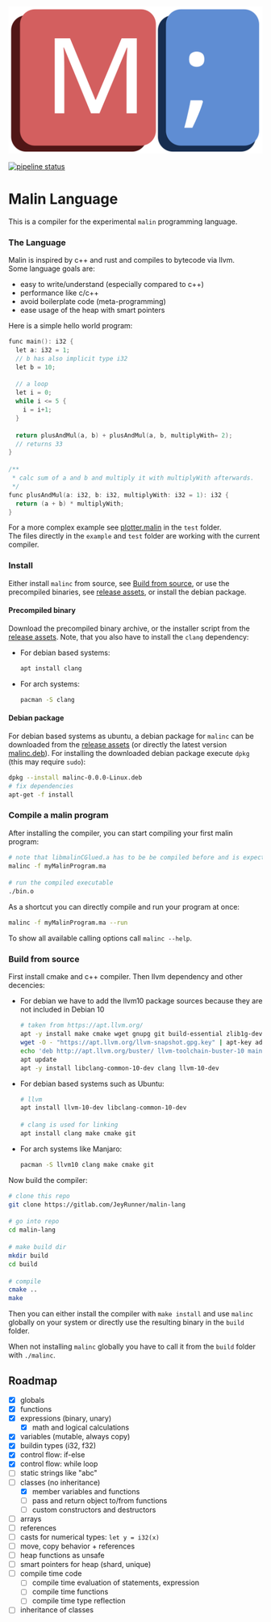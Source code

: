 ![](img/logo.svg)
 
[![pipeline status](https://gitlab.com/JeyRunner/malin-lang/badges/master/pipeline.svg)](https://gitlab.com/JeyRunner/malin-lang/-/commits/master) 

# Malin Language
This is a compiler for the experimental `malin` programming language.

### The Language
Malin is inspired by c++ and rust and compiles to bytecode via llvm.  
Some language goals are: 
 - easy to write/understand (especially compared to c++)
 - performance like c/c++
 - avoid boilerplate code (meta-programming)
 - ease usage of the heap with smart pointers

Here is a simple hello world program:
```c++
func main(): i32 {
  let a: i32 = 1;
  // b has also implicit type i32
  let b = 10;

  // a loop
  let i = 0;
  while i <= 5 {
    i = i+1;
  }
  
  return plusAndMul(a, b) + plusAndMul(a, b, multiplyWith= 2);
  // returns 33
}

/**
 * calc sum of a and b and multiply it with multiplyWith afterwards.
 */
func plusAndMul(a: i32, b: i32, multiplyWith: i32 = 1): i32 {
  return (a + b) * multiplyWith;
}
```
For a more complex example see [plotter.malin](test/plotter.malin) in the `test` folder.  
The files directly in the `example` and `test` folder are working with the current compiler.

### Install
Either install `malinc` from source, see [Build from source](#Build-from-source), or use the precompiled binaries, see [release assets](https://gitlab.com/JeyRunner/malin-lang/-/releases),
or install the debian package.

#### Precompiled binary
Download the precompiled binary archive, or the installer script from the [release assets](https://gitlab.com/JeyRunner/malin-lang/-/releases).
Note, that you also have to install the `clang` dependency:
* For debian based systems:
  ```bash
  apt install clang
  ```
* For arch systems:
  ```bash
  pacman -S clang
  ```  

#### Debian package
For debian based systems as ubuntu, a debian package for `malinc` can be downloaded from the [release assets](https://gitlab.com/JeyRunner/malin-lang/-/releases) (or directly the latest version [malinc.deb](https://gitlab.com/JeyRunner/malin-lang/-/jobs/artifacts/master/raw/build/malinc-0.0.0-Linux.deb?job=build)).
For installing the downloaded debian package execute `dpkg` (this may require `sudo`):
```bash
dpkg --install malinc-0.0.0-Linux.deb
# fix dependencies
apt-get -f install
```

### Compile a malin program
After installing the compiler, you can start compiling your first malin program:
```bash
# note that libmalinCGlued.a has to be be compiled before and is expected to be in './std/c' (only when malinc was not globally installed)
malinc -f myMalinProgram.ma

# run the compiled executable
./bin.o
```
As a shortcut you can directly compile and run your program at once:
```bash
malinc -f myMalinProgram.ma --run
```
To show all available calling options call `malinc --help`.


### Build from source
First install cmake and c++ compiler.
Then llvm dependency and other decencies:
* For debian we have to add the llvm10 package sources because they are not included in Debian 10
  ```bash
  # taken from https://apt.llvm.org/
  apt -y install make cmake wget gnupg git build-essential zlib1g-dev
  wget -O - "https://apt.llvm.org/llvm-snapshot.gpg.key" | apt-key add -
  echo 'deb http://apt.llvm.org/buster/ llvm-toolchain-buster-10 main\ndeb-src http://apt.llvm.org/buster/ llvm-toolchain-buster-10 main ' | tee /etc/apt/sources.list.d/llvm10.list
  apt update
  apt -y install libclang-common-10-dev clang llvm-10-dev
  ```
* For debian based systems such as Ubuntu:
  ```bash
  # llvm
  apt install llvm-10-dev libclang-common-10-dev
  
  # clang is used for linking
  apt install clang make cmake git
  ```
* For arch systems like Manjaro:
  ```bash
  pacman -S llvm10 clang make cmake git
  ```  

Now build the compiler:
```bash
# clone this repo
git clone https://gitlab.com/JeyRunner/malin-lang

# go into repo
cd malin-lang

# make build dir
mkdir build
cd build

# compile
cmake ..
make
```

Then you can either install the compiler with `make install` and use `malinc` globally on your system or 
directly use the resulting binary in the `build` folder.

When not installing `malinc` globally you have to call it from the `build` folder with `./malinc`.



## Roadmap
- [x] globals                                   
- [x] functions                                 
- [x] expressions (binary, unary)                     
    - [x] math and logical calculations                  
- [x] variables (mutable, always copy)          
- [x] buildin types (i32, f32)                  
- [x] control flow: if-else            
- [x] control flow: while loop                  
- [ ] static strings like "abc"                 
- [ ] classes (no inheritance)                  
    - [x] member variables and functions   
    - [ ] pass and return object to/from functions                
    - [ ] custom constructors and destructors             
- [ ] arrays            
- [ ] references            
- [ ] casts for numerical types: ```let y = i32(x)```               
- [ ] move, copy behavior + references                        
- [ ] heap functions as unsafe                  
- [ ] smart pointers for heap (shard, unique)   
- [ ] compile time code
    - [ ] compile time evaluation of statements, expression
    - [ ] compile time functions
    - [ ] compile time type reflection
- [ ] inheritance of classes                  
